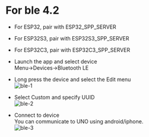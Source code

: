# For ble 4.2

- For ESP32, pair with ESP32_SPP_SERVER   

- For ESP32S3, pair with ESP32S3_SPP_SERVER   

- For ESP32C3, pair with ESP32C3_SPP_SERVER   

- Launch the app and select device  
Menu->Devices->Bluetooth LE   

- Long press the device and select the Edit menu   
![ble-1](https://user-images.githubusercontent.com/6020549/184459824-5cb42df0-ffa3-430d-b4c0-36e7ca36c584.JPG)

- Select Custom and specify UUID   
![ble-2](https://user-images.githubusercontent.com/6020549/184459827-f62dc206-6bc2-41a7-9a88-74b9c84bbb89.JPG)

- Connect to device   
You can communicate to UNO using android/iphone.   
![ble-3](https://user-images.githubusercontent.com/6020549/184459828-ad4394a4-33bf-4f1a-a8bd-13d5d840f5ad.JPG)
